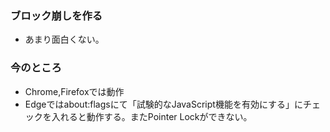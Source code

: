 ### ブロック崩しを作る

* あまり面白くない。

### 今のところ

* Chrome,Firefoxでは動作
* Edgeではabout:flagsにて「試験的なJavaScript機能を有効にする」にチェックを入れると動作する。またPointer Lockができない。

